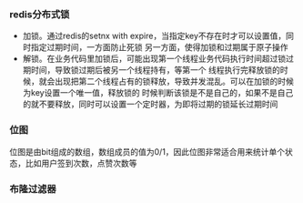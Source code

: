 ### redis分布式锁
- 加锁。通过redis的setnx with expire，当指定key不存在时才可以设置值，同时指定过期时间，一方面防止死锁
另一方面，使得加锁和过期属于原子操作
- 解锁。在业务代码里加锁后，可能出现第一个线程业务代码执行时间超过锁过期时间，导致锁过期后被另一个线程持有，等第一个
线程执行完释放锁的时候，就会出现把第二个线程占有的锁释放，导致并发混乱。可以在加锁的时候为key设置一个唯一值，释放锁的
时候判断该锁是不是自己的，如果不是自己的就不要释放，同时可以设置一个定时器，为即将过期的锁延长过期时间
### 位图
位图是由bit组成的数组，数组成员的值为0/1，因此位图非常适合用来统计单个状态，比如用户签到次数，点赞次数等
### 布隆过滤器

